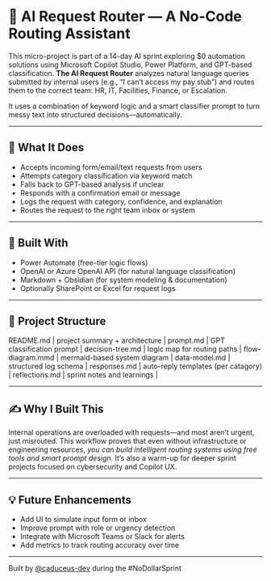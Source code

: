 # 🧠 AI Request Router — A No-Code Routing Assistant

This micro-project is part of a 14-day AI sprint exploring $0 automation solutions using Microsoft Copilot Studio, Power Platform, and GPT-based classification. **The AI Request Router** analyzes natural language queries submitted by internal users (e.g., “I can’t access my pay stub”) and routes them to the correct team: HR, IT, Facilities, Finance, or Escalation.

It uses a combination of keyword logic and a smart classifier prompt to turn messy text into structured decisions—automatically.

---

## 🚀 What It Does

- Accepts incoming form/email/text requests from users  
- Attempts category classification via keyword match  
- Falls back to GPT-based analysis if unclear  
- Responds with a confirmation email or message  
- Logs the request with category, confidence, and explanation  
- Routes the request to the right team inbox or system

---

## 🧩 Built With

- Power Automate (free-tier logic flows)  
- OpenAI or Azure OpenAI API (for natural language classification)  
- Markdown + Obsidian (for system modeling & documentation)  
- Optionally SharePoint or Excel for request logs

---

## 📁 Project Structure

README.md | project summary + architecture |
prompt.md | GPT classification prompt |
decision-tree.md | logic map for routing paths |
flow-diagram.mmd | mermaid-based system diagram |
data-model.md | structured log schema |
responses.md | auto-reply templates (per catagory) |
reflections.md | sprint notes and learnings |

---

## ✍️ Why I Built This

Internal operations are overloaded with requests—and most aren’t urgent, just misrouted. This workflow proves that even without infrastructure or engineering resources, *you can build intelligent routing systems using free tools and smart prompt design.* It’s also a warm-up for deeper sprint projects focused on cybersecurity and Copilot UX.

---

## 💡 Future Enhancements

- Add UI to simulate input form or inbox  
- Improve prompt with role or urgency detection  
- Integrate with Microsoft Teams or Slack for alerts  
- Add metrics to track routing accuracy over time

---

Built by [@caduceus-dev](https://github.com/antstews) during the #NoDollarSprint  
